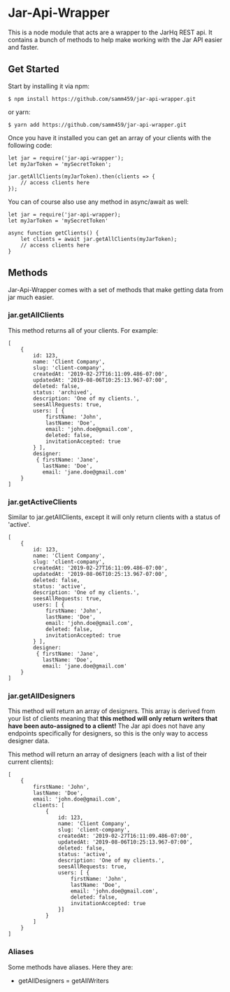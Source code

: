 # Jar-Api-Wrapper
This is a node module that acts are a wrapper to the JarHq REST api. It contains a bunch of methods to help make working with the Jar API easier and faster.


## Get Started

Start by installing it via npm:

    $ npm install https://github.com/samm459/jar-api-wrapper.git
or yarn:

    $ yarn add https://github.com/samm459/jar-api-wrapper.git
Once you have it installed you can get an array of your clients with the following code:

    let jar = require('jar-api-wrapper');
    let myJarToken = 'mySecretToken';
    
    jar.getAllClients(myJarToken).then(clients => {
	    // access clients here
	});

You can of course also use any method in async/await as well:

    let jar = require('jar-api-wrapper);
    let myJarToken = 'mySecretToken'
    
    async function getClients() {
	    let clients = await jar.getAllClients(myJarToken);
	    // access clients here
    }

## Methods

Jar-Api-Wrapper comes with a set of methods that make getting data from jar much easier.

### jar.getAllClients
This method returns all of your clients. For example: 

    [
	    { 
		    id: 123,
		    name: 'Client Company',
		    slug: 'client-company',
		    createdAt: '2019-02-27T16:11:09.486-07:00',
		    updatedAt: '2019-08-06T10:25:13.967-07:00',
		    deleted: false,
		    status: 'archived',
		    description: 'One of my clients.',
		    seesAllRequests: true,
		    users: [ {
				firstName: 'John',
				lastName: 'Doe',
				email: 'john.doe@gmail.com',
				deleted: false,
				invitationAccepted: true
			} ],
		    designer:
		     { firstName: 'Jane',
		       lastName: 'Doe',
		       email: 'jane.doe@gmail.com' 
		}
	]


### jar.getActiveClients

Similar to jar.getAllClients, except it will only return clients with a status of 'active'.

    [
	    { 
		    id: 123,
		    name: 'Client Company',
		    slug: 'client-company',
		    createdAt: '2019-02-27T16:11:09.486-07:00',
		    updatedAt: '2019-08-06T10:25:13.967-07:00',
		    deleted: false,
		    status: 'active',
		    description: 'One of my clients.',
		    seesAllRequests: true,
		    users: [ {
				firstName: 'John',
				lastName: 'Doe',
				email: 'john.doe@gmail.com',
				deleted: false,
				invitationAccepted: true
			} ],
		    designer:
		     { firstName: 'Jane',
		       lastName: 'Doe',
		       email: 'jane.doe@gmail.com' 
		}
	]

### jar.getAllDesigners

This method will return an array of designers. This array is derived from your list of clients meaning that **this method will only return writers that have been auto-assigned to a client!** The Jar api does not have any endpoints specifically for designers, so this is the only way to access designer data.

This method will return an array of designers (each with a list of their current clients):

	[
	    { 
		    firstName: 'John',
		    lastName: 'Doe',
		    email: 'john.doe@gmail.com',
		    clients: [ 
			    {
				    id: 123,
				    name: 'Client Company',
				    slug: 'client-company',
				    createdAt: '2019-02-27T16:11:09.486-07:00',
				    updatedAt: '2019-08-06T10:25:13.967-07:00',
				    deleted: false,
				    status: 'active',
				    description: 'One of my clients.',
				    seesAllRequests: true,
				    users: [ {
						firstName: 'John',
						lastName: 'Doe',
						email: 'john.doe@gmail.com',
						deleted: false,
						invitationAccepted: true
					}]
			    } 
			] 
	    }
	]

### Aliases
Some methods have aliases. Here they are:
* getAllDesigners = getAllWriters
